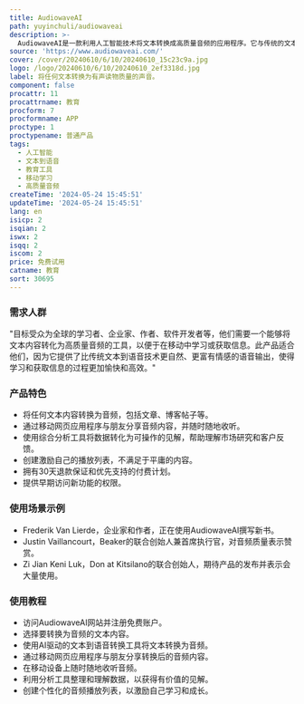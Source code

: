 ```yaml
---
title: AudiowaveAI
path: yuyinchuli/audiowaveai
description: >-
  AudiowaveAI是一款利用人工智能技术将文本转换成高质量音频的应用程序。它与传统的文本到语音技术不同，提供了更加自然、富有情感的语音输出，让听众在学习和享受内容时获得更好的听觉体验。产品背景信息包括它是由全球创新公司和自由职业者信赖的产品，其主要优点在于其引人入胜的声音、自然的声音效果以及令人愉悦的听觉享受。产品定位为教育工具，旨在帮助用户在移动中学习，享受夏日阳光。
source: 'https://www.audiowaveai.com/'
cover: /cover/20240610/6/10/20240610_15c23c9a.jpg
logo: /logo/20240610/6/10/20240610_2ef3318d.jpg
label: 将任何文本转换为有声读物质量的声音。
component: false
procattr: 11
procattrname: 教育
procform: 7
procformname: APP
proctype: 1
proctypename: 普通产品
tags:
  - 人工智能
  - 文本到语音
  - 教育工具
  - 移动学习
  - 高质量音频
createTime: '2024-05-24 15:45:51'
updateTime: '2024-05-24 15:45:51'
lang: en
isicp: 2
isqian: 2
iswx: 2
isqq: 2
iscom: 2
price: 免费试用
catname: 教育
sort: 30695
---
```




### 需求人群
"目标受众为全球的学习者、企业家、作者、软件开发者等，他们需要一个能够将文本内容转化为高质量音频的工具，以便于在移动中学习或获取信息。此产品适合他们，因为它提供了比传统文本到语音技术更自然、更富有情感的语音输出，使得学习和获取信息的过程更加愉快和高效。"

### 产品特色
* 将任何文本内容转换为音频，包括文章、博客帖子等。
* 通过移动网页应用程序与朋友分享音频内容，并随时随地收听。
* 使用综合分析工具将数据转化为可操作的见解，帮助理解市场研究和客户反馈。
* 创建激励自己的播放列表，不满足于平庸的内容。
* 拥有30天退款保证和优先支持的付费计划。
* 提供早期访问新功能的权限。

### 使用场景示例
* Frederik Van Lierde，企业家和作者，正在使用AudiowaveAI撰写新书。
* Justin Vaillancourt，Beaker的联合创始人兼首席执行官，对音频质量表示赞赏。
* Zi Jian Keni Luk，Don at Kitsilano的联合创始人，期待产品的发布并表示会大量使用。

### 使用教程
* 访问AudiowaveAI网站并注册免费账户。
* 选择要转换为音频的文本内容。
* 使用AI驱动的文本到语音转换工具将文本转换为音频。
* 通过移动网页应用程序与朋友分享转换后的音频内容。
* 在移动设备上随时随地收听音频。
* 利用分析工具整理和理解数据，以获得有价值的见解。
* 创建个性化的音频播放列表，以激励自己学习和成长。

  
